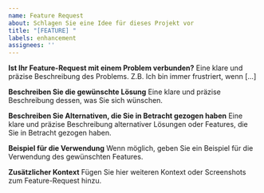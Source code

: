 ```yaml
---
name: Feature Request
about: Schlagen Sie eine Idee für dieses Projekt vor
title: "[FEATURE] "
labels: enhancement
assignees: ''
---
```


**Ist Ihr Feature-Request mit einem Problem verbunden?**
Eine klare und präzise Beschreibung des Problems. Z.B. Ich bin immer frustriert, wenn [...]

**Beschreiben Sie die gewünschte Lösung**
Eine klare und präzise Beschreibung dessen, was Sie sich wünschen.

**Beschreiben Sie Alternativen, die Sie in Betracht gezogen haben**
Eine klare und präzise Beschreibung alternativer Lösungen oder Features, die Sie in Betracht gezogen haben.

**Beispiel für die Verwendung**
Wenn möglich, geben Sie ein Beispiel für die Verwendung des gewünschten Features.

**Zusätzlicher Kontext**
Fügen Sie hier weiteren Kontext oder Screenshots zum Feature-Request hinzu.
